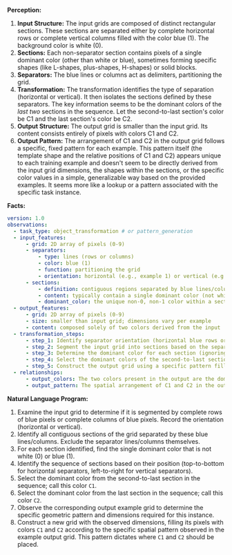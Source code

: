 **Perception:**

1.  **Input Structure:** The input grids are composed of distinct rectangular sections. These sections are separated either by complete horizontal rows or complete vertical columns filled with the color blue (1). The background color is white (0).
2.  **Sections:** Each non-separator section contains pixels of a single dominant color (other than white or blue), sometimes forming specific shapes (like L-shapes, plus-shapes, H-shapes) or solid blocks.
3.  **Separators:** The blue lines or columns act as delimiters, partitioning the grid.
4.  **Transformation:** The transformation identifies the type of separation (horizontal or vertical). It then isolates the sections defined by these separators. The key information seems to be the dominant colors of the *last two* sections in the sequence. Let the second-to-last section's color be C1 and the last section's color be C2.
5.  **Output Structure:** The output grid is smaller than the input grid. Its content consists entirely of pixels with colors C1 and C2.
6.  **Output Pattern:** The arrangement of C1 and C2 in the output grid follows a specific, fixed pattern for each example. This pattern itself (the template shape and the relative positions of C1 and C2) appears unique to each training example and doesn't seem to be directly derived from the input grid dimensions, the shapes within the sections, or the specific color values in a simple, generalizable way based on the provided examples. It seems more like a lookup or a pattern associated with the specific task instance.

**Facts:**


```yaml
version: 1.0
observations:
  - task_type: object_transformation # or pattern_generation
  - input_features:
      - grid: 2D array of pixels (0-9)
      - separators:
          - type: lines (rows or columns)
          - color: blue (1)
          - function: partitioning the grid
          - orientation: horizontal (e.g., example 1) or vertical (e.g., examples 2, 3, 4) - consistent within an example
      - sections:
          - definition: contiguous regions separated by blue lines/columns
          - content: typically contain a single dominant color (not white 0, not blue 1) plus background white (0)
          - dominant_color: the unique non-0, non-1 color within a section
  - output_features:
      - grid: 2D array of pixels (0-9)
      - size: smaller than input grid; dimensions vary per example
      - content: composed solely of two colors derived from the input
  - transformation_steps:
      - step_1: Identify separator orientation (horizontal blue rows or vertical blue columns).
      - step_2: Segment the input grid into sections based on the separators.
      - step_3: Determine the dominant color for each section (ignoring white 0 and blue 1).
      - step_4: Select the dominant colors of the second-to-last section (C1) and the last section (C2).
      - step_5: Construct the output grid using a specific pattern filled with C1 and C2.
  - relationships:
      - output_colors: The two colors present in the output are the dominant colors of the last two sections identified in the input.
      - output_pattern: The spatial arrangement of C1 and C2 in the output grid appears to be a fixed template specific to each example, rather than algorithmically generated from input features in an obvious general way.
```


**Natural Language Program:**

1.  Examine the input grid to determine if it is segmented by complete rows of blue pixels or complete columns of blue pixels. Record the orientation (horizontal or vertical).
2.  Identify all contiguous sections of the grid separated by these blue lines/columns. Exclude the separator lines/columns themselves.
3.  For each section identified, find the single dominant color that is not white (0) or blue (1).
4.  Identify the sequence of sections based on their position (top-to-bottom for horizontal separators, left-to-right for vertical separators).
5.  Select the dominant color from the second-to-last section in the sequence; call this color `C1`.
6.  Select the dominant color from the last section in the sequence; call this color `C2`.
7.  Observe the corresponding output example grid to determine the specific geometric pattern and dimensions required for this instance.
8.  Construct a new grid with the observed dimensions, filling its pixels with colors `C1` and `C2` according to the specific spatial pattern observed in the example output grid. This pattern dictates where `C1` and `C2` should be placed.